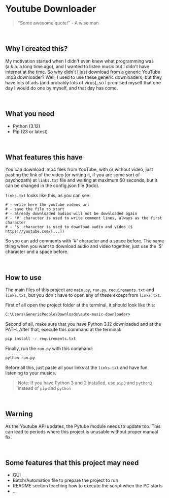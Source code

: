 # Youtube Downloader

> "Some awesome quote!" - A wise man

<br>

## Why I created this?
My motivation started when I didn't even knew what programming was (a.k.a. a long time ago), and I wanted to listen music but I didn't have internet at the time. So why didn't I just download from a generic YouTube .mp3 downloader? Well, I used to use these generic downloaders, but they have lots of ads (and probably lots of virus), so I promised myself that one day I would do one by myself, and that day has come.

<br>

## What you need
- Python (3.12)
- Pip (23 or latest)

<br>

## What features this have
You can download .mp4 files from YouTube, with or without video, just pasting the link of the video (or writing it, if you are some sort of psychopath) at `links.txt` file and waiting at maximum 60 seconds, but it can be changed in the config.json file (todo).

`links.txt` looks like this, as you can see:
```text
# - write here the youtube videos url
# - save the file to start
# - already downloaded audios will not be downloaded again
# - '#' character is used to write comment lines, always as the first character
# - '$' character is used to download audio and video ($ https://youtube.com/[...])
```
So you can add comments with '#' character and a space before. The same thing when you want to download audio and video together, just use the '$' character and a space before.

<br>

## How to use
The main files of this project are `main.py`, `run.py`, `requirements.txt` and `links.txt`, but you don't have to open any of these except from `links.txt`.

First of all open the project folder at the terminal, it should look like this:
```cmd
C:\Users\GenericPeople\Downloads\auto-music-downloader>
```
Second of all, make sure that you have Python 3.12 downloaded and at the PATH. After that, execute this command at the terminal:
```cmd
pip install -r requirements.txt
```
Finally, run the `run.py` with this command:
```cmd
python run.py
```
Before all this, just paste all your links at the `links.txt` and have fun listening to your musics.

> Note:  If you have Python 3 and 2 installed, use `pip3` and `python3` instead of `pip` and `python`

<br>

## Warning
As the Youtube API updates, the Pytube module needs to update too. This can lead to periods where this project is unusable without proper manual fix.

<br>

## Some features that this project may need
- GUI
- Batch/Automation file to prepare the project to run
- README section teaching how to execute the script when the PC starts
- ...
